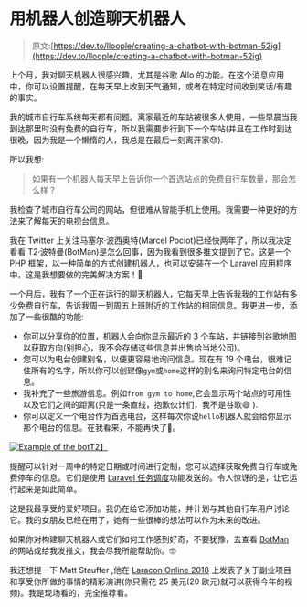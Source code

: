 # 用机器人创造聊天机器人

> 原文:[https://dev.to/lloople/creating-a-chatbot-with-botman-52ig](https://dev.to/lloople/creating-a-chatbot-with-botman-52ig)

上个月，我对聊天机器人很感兴趣，尤其是谷歌 Allo 的功能。在这个消息应用中，你可以设置提醒，在每天早上收到天气通知，或者在特定时间收到笑话/有趣的事实。

我的城市自行车系统每天都有问题。离家最近的车站被很多人使用，一些早晨当我到达那里时没有免费的自行车，所以我需要步行到下一个车站(并且在工作时到达很晚，因为我是一个懒惰的人，我总是在最后一刻离开家😓).

所以我想:

> 如果有一个机器人每天早上告诉你一个首选站点的免费自行车数量，那会怎么样？

我检查了城市自行车公司的网站，但很难从智能手机上使用。我需要一种更好的方法来了解每天的电视台信息。

我在 Twitter 上关注马塞尔·波西奥特(Marcel Pociot)已经快两年了，所以我决定看看 T2·波特曼(BotMan)是怎么回事，因为我看到很多推文提到了它。这是一个 PHP 框架，以一种简单的方式创建机器人，也可以安装在一个 Laravel 应用程序中，这是我想要做的完美解决方案！🙌

一个月后，我有了一个正在运行的聊天机器人，它每天早上告诉我我的工作站有多少免费自行车，告诉我周一到周五上班附近的工作站的相同信息。我更进一步，添加了一些很酷的功能:

*   你可以分享你的位置，机器人会向你显示最近的 3 个车站，并链接到谷歌地图以获取方向(别担心，我不会存储这些信息并出售给当地公司)。
*   您可以为电台创建别名，以便更容易地询问信息。现在有 19 个电台，很难记住所有的名字，所以你可以创建像`gym`或`home`这样的别名来询问特定电台的信息。
*   我补充了一些旅游信息。例如`from gym to home`,它会显示两个站点的可用性以及它们之间的距离(只是一条直线，抱歉伙计们，我不是谷歌😅 ).
*   你可以定义一个电台作为首选电台，这样每次你说`hello`机器人就会给你显示那个电台的信息。在我看来，不能再快了🙂。

[![Example of the bot](../Images/abdcf55b1a674e5b12e5229f9ce04cdf.png)T2】](/media/posts/botgirocleta.gif)

提醒可以针对一周中的特定日期或时间进行定制，您可以选择获取免费自行车或免费停车的信息。它们是使用 [Laravel 任务调度](https://laravel.com/docs/5.6/scheduling)功能发送的。令人惊讶的是，让它运行起来是如此简单。

这是我最享受的爱好项目。我仍在给它添加功能，并计划与其他自行车用户讨论它。我的女朋友已经在用了，她有一些很棒的想法可以作为未来的改进。

如果你对构建聊天机器人或它们如何工作感到好奇，不要犹豫，去查看 [BotMan](https://botman.io) 的网站或给我发推文，我会尽我所能帮助你。🤓

我还想提一下 Matt Stauffer ,他在 [Laracon Online 2018](https://laracon.net) 上发表了关于副业项目和享受你所做的事情的精彩演讲(你只需花 25 美元(20 欧元)就可以获得今年的视频)。我是现场看的，完全推荐看。
